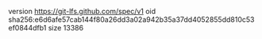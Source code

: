 version https://git-lfs.github.com/spec/v1
oid sha256:e6d6afe57cab144f80a26dd3a02a942b35a37dd4052855dd810c53ef0844dfb1
size 13386
